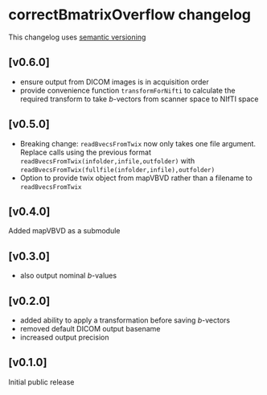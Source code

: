 # correctBmatrixOverflow changelog
This changelog uses [semantic versioning](https://semver.org/)

## [v0.6.0]
- ensure output from DICOM images is in acquisition order
- provide convenience function `transformForNifti` to calculate the required transform to take *b*-vectors from scanner space to NIfTI space

## [v0.5.0]
- Breaking change: `readBvecsFromTwix` now only takes one file argument.
Replace calls using the previous format `readBvecsFromTwix(infolder,infile,outfolder)` with `readBvecsFromTwix(fullfile(infolder,infile),outfolder)`
- Option to provide twix object from mapVBVD rather than a filename to `readBvecsFromTwix`

## [v0.4.0]
Added mapVBVD as a submodule

## [v0.3.0]
- also output nominal *b*-values

## [v0.2.0]
- added ability to apply a transformation before saving *b*-vectors
- removed default DICOM output basename
- increased output precision

## [v0.1.0]
Initial public release
